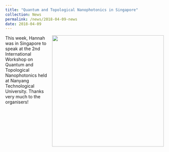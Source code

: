 ```yaml
---
title: "Quantum and Topological Nanophotonics in Singapore"
collection: News
permalink: /news/2018-04-09-news
date: 2018-04-09
---
```

<img src="{{ '/images/singapore.jpg'}}" width='355' align='right' />
This week, Hannah was in Singapore to speak at the 2nd International Workshop on
Quantum and Topological Nanophotonics held at Nanyang Technological University. Thanks very much to the organisers!
